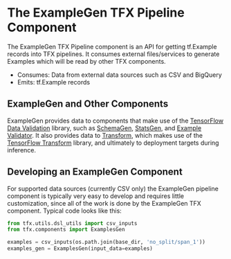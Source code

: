 # The ExampleGen TFX Pipeline Component

The ExampleGen TFX Pipeline component is an API for getting tf.Example
records into TFX pipelines. It consumes external files/services to generate
Examples which will be read by other TFX components.

* Consumes: Data from external data sources such as CSV and BigQuery
* Emits: tf.Example records

## ExampleGen and Other Components

ExampleGen provides data to components that make use of the
[TensorFlow Data Validation](tfdv.md) library, such as [SchemaGen](schemagen.md),
[StatsGen](statsgen.md), and [Example Validator](exampleval.md).  It also
provides data to [Transform](transform.md), which makes use of the
[TensorFlow Transform](tft.md) library, and ultimately to deployment targets
during inference.

## Developing an ExampleGen Component

For supported data sources (currently CSV only) the ExampleGen pipeline
component is typically very easy to develop and requires little customization,
since all of the work is done by the ExampleGen TFX component. Typical code looks
like this:

```python
from tfx.utils.dsl_utils import csv_inputs
from tfx.components import ExamplesGen

examples = csv_inputs(os.path.join(base_dir, 'no_split/span_1'))
examples_gen = ExamplesGen(input_data=examples)
```

